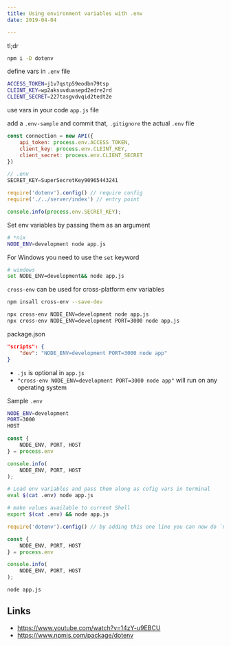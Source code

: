 ```yaml
---
title: Using environment variables with .env
date: 2019-04-04

---
```


tl;dr

```bash
npm i -D dotenv
```

define vars in `.env` file

```bash
ACCESS_TOKEN=j1v7qstp59eodbn79tsp
CLEINT_KEY=wp2aksuvduasepd2edre2rd
CLIENT_SECRET=227tasgvdvqid2tedt2e
```

use vars in your code `app.js` file

add a `.env-sample` and commit that, `.gitignore` the actual `.env` file

```js
const connection = new API({
	api_token: process.env.ACCESS_TOKEN,
	client_key: process.env.CLEINT_KEY,
	client_secret: process.env.CLIENT_SECRET
})
```

```js
// .env
SECRET_KEY=SuperSecretKey90965443241
```

```js
require('dotenv').config() // require config
require('./../server/index') // entry point

console.info(process.env.SECRET_KEY);
```


Set env variables by passing them as an argument

```bash
# *nix
NODE_ENV=development node app.js
```

For Windows you need to use the `set` keyword

```bash
# windows
set NODE_ENV=development&& node app.js 
```

`cross-env` can be used for cross-platform env variables

```bash
npm insall cross-env --save-dev

npx cross-env NODE_ENV=development node app.js
npx cross-env NODE_ENV=development PORT=3000 node app.js
```

package.json

```json
"scripts": {
	"dev": "NODE_ENV=development PORT=3000 node app"
}
```

- `.js` is optional in `app.js`
- `"cross-env NODE_ENV=development PORT=3000 node app"` will run on any operating system

Sample `.env`

```bash
NODE_ENV=development
PORT=3000
HOST
```

```js
const {
	NODE_ENV, PORT, HOST
} = process.env

console.info(
	NODE_ENV, PORT, HOST
);
```

```bash
# Load env variables and pass them along as cofig vars in terminal
eval $(cat .env) node app.js

# make values available to current Shell
export $(cat .env) && node app.js
```


```js
require('dotenv').config() // by adding this one line you can now do `node app.js` and it'll have your vars

const {
	NODE_ENV, PORT, HOST
} = process.env

console.info(
	NODE_ENV, PORT, HOST
);
```

```bash
node app.js
```

Links
---

- https://www.youtube.com/watch?v=14zY-u9EBCU
- https://www.npmjs.com/package/dotenv